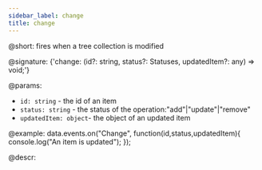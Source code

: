 ```yaml
---
sidebar_label: change
title: change
---          
```


@short: fires when a tree collection is modified

@signature: {'change: (id?: string, status?: Statuses, updatedItem?: any) => void;'}
	
@params:
- `id: string` - the id of an item
- `status: string` - the status of the operation:"add"|"update"|"remove"
- `updatedItem: object`- the object of an updated item		

@example:
data.events.on("Change", function(id,status,updatedItem){
	console.log("An item is updated");
});

@descr:
